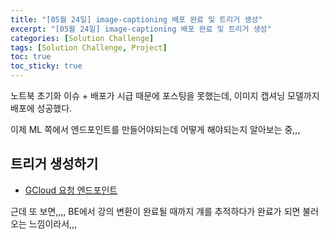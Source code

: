 ```yaml
---
title: "[05월 24일] image-captioning 배포 완료 및 트리거 생성"
excerpt: "[05월 24일] image-captioning 배포 완료 및 트리거 생성"
categories: [Solution Challenge]
tags: [Solution Challenge, Project]
toc: true
toc_sticky: true
---
```


노트북 초기화 이슈 + 배포가 시급 때문에 포스팅을 못했는데, 이미지 캡셔닝 모델까지 배포에 성공했다. <br>

이제 ML 쪽에서 엔드포인트를 만들어야되는데 어떻게 해야되는지 알아보는 중,,,

## 트리거 생성하기

- [GCloud 요청 엔드포인트](https://cloud.google.com/storage/docs/request-endpoints?hl=ko) <br>

근데 또 보면,,,, BE에서 강의 변환이 완료될 때까지 걔를 추적하다가 완료가 되면 불러오는 느낌이라서,,,